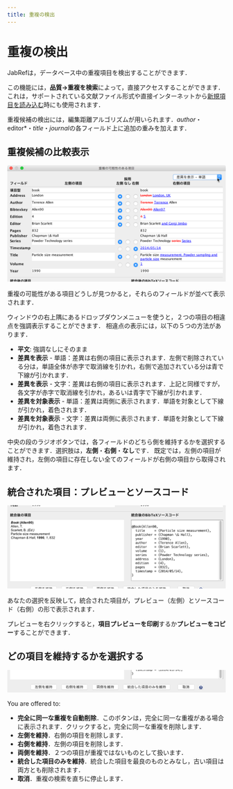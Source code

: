 ```yaml
---
title: 重複の検出
---
```


# 重複の検出

JabRefは，データベース中の重複項目を検出することができます．

この機能には，**品質→重複を検索**によって，直接アクセスすることができます．
これは，サポートされている文献ファイル形式や直接インターネットから[新規項目を読み込む](ImportInspectionDialog)時にも使用されます．

重複候補の検出には，編集距離アルゴリズムが用いられます．*author*・editor*・*title*・*journal*の各フィールド上に追加の重みを加えます．

## 重複候補の比較表示

![並列表示のスクリーンショット](./images/FindDuplicatesWindow-ParallelDisplay.png)

重複の可能性がある項目どうしが見つかると，それらのフィールドが並べて表示されます．

ウィンドウの右上隅にあるドロップダウンメニューを使うと，２つの項目の相違点を強調表示することができます．
相違点の表示には，以下の５つの方法があります．

- **平文**: 強調なしにそのまま
- **差異を表示** - 単語：差異は右側の項目に表示されます．左側で削除されている分は，単語全体が赤字で取消線を引かれ，右側で追加されている分は青で下線が引かれます．
- **差異を表示** - 文字：差異は右側の項目に表示されます．上記と同様ですが，各文字が赤字で取消線を引かれ，あるいは青字で下線が引かれます．
- **差異を対象表示** - 単語：差異は両側に表示されます．単語を対象として下線が引かれ，着色されます．
- **差異を対象表示** - 文字：差異は両側に表示されます．単語を対象として下線が引かれ，着色されます．

中央の段のラジオボタンでは，各フィールドのどちら側を維持するかを選択することができます．選択肢は，**左側**・**右側**・**なし**です．
既定では，左側の項目が維持され，左側の項目に存在しない全てのフィールドが右側の項目から取得されます．

## 統合された項目：プレビューとソースコード

![統合された項目のプレビューとソースコードのスクリーンショット](./images/FindDuplicatesWindow-PreviewAndCode.png)

あなたの選択を反映して，統合された項目が，プレビュー（左側）とソースコード（右側）の形で表示されます．

プレビューを右クリックすると，**項目プレビューを印刷**するか**プレビューをコピー**することができます．


## どの項目を維持するかを選択する

![どの項目を維持するか選択するためのボタンのスクリーンショット](./images/FindDuplicatesWindow-Selecting.png)

You are offered to:

- **完全に同一な重複を自動削除**．このボタンは，完全に同一な重複がある場合に表示されます．クリックすると，完全に同一な重複を削除します．
- **左側を維持**．右側の項目を削除します．
- **右側を維持**．左側の項目を削除します．
- **両側を維持**．２つの項目が重複ではないものとして扱います．
- **統合した項目のみを維持**．統合した項目を最良のものとみなし，古い項目は両方とも削除されます．
- **取消**．重複の検索を直ちに停止します．
